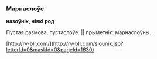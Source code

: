 ### Марнаслоўе
**назоўнік, ніякі род**

Пустая размова, пустаслоўе. || прыметнік: марнаслоўны.

<a rel="author">[http://rv-blr.com/](http://rv-blr.com/slounik.jsp?letterId=0&maskId=0&pageId=1630)</a>

